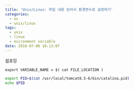 ```yaml
---
title: 'Unix/Linux: 파일 내용 읽어서 환경변수로 설정하기'
categories:
  - os
  - unix/linux
tags:
  - unix
  - linux
  - evironment variable
date: 2018-07-06 16:13:07
---
```


쉽죠잉
```
export VARIABLE_NAME = $( cat FILE_LOCATION )
```
```bash
export PID=$(cat /usr/local/tomcat8.5-6/bin/catalina.pid)
echo $PID
```
